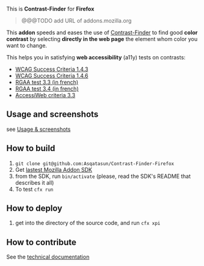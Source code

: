 This is **Contrast-Finder** for **Firefox**
> @@@TODO add URL of addons.mozilla.org

This **addon** speeds and eases the use of [Contrast-Finder](https://app.contrast-finder.org) 
to find good **color contrast** by selecting **directly in the web page** 
the element whom color you want to change. 

This helps you in satisfying **web accessibility** (a11y) tests on contrasts:

* [WCAG Success Criteria 1.4.3](http://www.w3.org/TR/WCAG20/#visual-audio-contrast-contrast)
* [WCAG Success Criteria 1.4.6](http://www.w3.org/TR/WCAG20/#visual-audio-contrast7)
* [RGAA test 3.3 (in french)](http://references.modernisation.gouv.fr/rgaa-accessibilite/criteres.html#crit-3-3)
* [RGAA test 3.4 (in french)](http://references.modernisation.gouv.fr/rgaa-accessibilite/criteres.html#crit-3-4)
* [AccessiWeb criteria 3.3](http://www.accessiweb.org/index.php/accessiweb-22-english-version.html#crit-3-3)



## Usage and screenshots

see [Usage & screenshots](Usage-and-screenshots.md)

## How to build

1. `git clone git@github.com:Asqatasun/Contrast-Finder-Firefox`
1. Get [lastest Mozilla Addon SDK](https://ftp.mozilla.org/pub/mozilla.org/labs/jetpack/jetpack-sdk-latest.zip) 
1. from the SDK, run `bin/activate` (please, read the SDK's README that describes it all)
1. To test `cfx run`

## How to deploy

1. get into the directory of the source code, and run `cfx xpi`

## How to contribute

See the [technical documentation](Technical-documentation.md)
